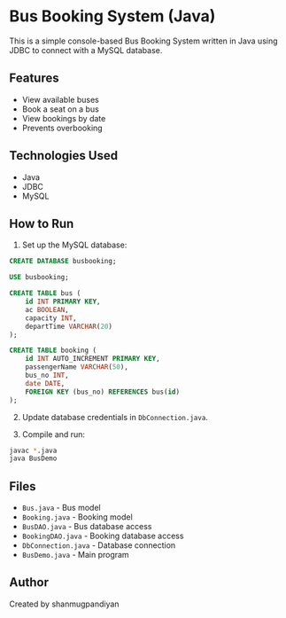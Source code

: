 
# Bus Booking System (Java)

This is a simple console-based Bus Booking System written in Java using JDBC to connect with a MySQL database.

## Features

- View available buses
- Book a seat on a bus
- View bookings by date
- Prevents overbooking

## Technologies Used

- Java
- JDBC
- MySQL

## How to Run

1. Set up the MySQL database:

```sql
CREATE DATABASE busbooking;

USE busbooking;

CREATE TABLE bus (
    id INT PRIMARY KEY,
    ac BOOLEAN,
    capacity INT,
    departTime VARCHAR(20)
);

CREATE TABLE booking (
    id INT AUTO_INCREMENT PRIMARY KEY,
    passengerName VARCHAR(50),
    bus_no INT,
    date DATE,
    FOREIGN KEY (bus_no) REFERENCES bus(id)
);
```

2. Update database credentials in `DbConnection.java`.

3. Compile and run:

```bash
javac *.java
java BusDemo
```

## Files

- `Bus.java` - Bus model
- `Booking.java` - Booking model
- `BusDAO.java` - Bus database access
- `BookingDAO.java` - Booking database access
- `DbConnection.java` - Database connection
- `BusDemo.java` - Main program

## Author

Created by shanmugpandiyan
